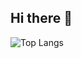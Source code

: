 ## Hi there 👋

![Top Langs](https://github-readme-stats.vercel.app/api/top-langs/?username=rapidswap&layout=compact)
